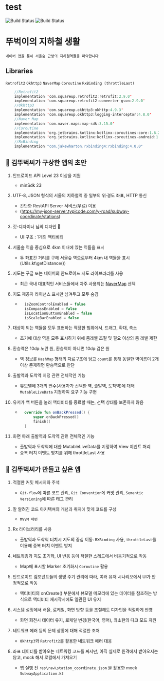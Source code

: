 # test

![Build Status](https://img.shields.io/badge/version-v0.3.0-orange) ![Build Status](https://img.shields.io/badge/I_love-socar-blue)

# 뚜벅이의 지하철 생활
```
네이버 맵을 통해 서울숲 근방의 지하철역들을 파악합니다
```
## Libraries
```Retrofit2``` ```Okhttp3``` ```NaverMap``` ```Coroutine``` ```RxBinding (throttleLast)```
```kotlin
    //Retrofit2
    implementation 'com.squareup.retrofit2:retrofit:2.9.0'
    implementation 'com.squareup.retrofit2:converter-gson:2.9.0'
    //Okhttp3
    implementation 'com.squareup.okhttp3:okhttp:4.9.3'
    implementation 'com.squareup.okhttp3:logging-interceptor:4.8.0'
    //Naver Map
    implementation 'com.naver.maps:map-sdk:3.15.0'
    //Coroutine
    implementation 'org.jetbrains.kotlinx:kotlinx-coroutines-core:1.6.2'
    implementation 'org.jetbrains.kotlinx:kotlinx-coroutines-android:1.6.2'
    //RxBinding
    implementation "com.jakewharton.rxbinding4:rxbinding:4.0.0"
```

## 🧐 김뚜벅씨가 구상한 앱의 초안 

1. 안드로이드 API Level 23 이상을 지원
    - minSdk 23

2. UTF-8, JSON 형식의 서울의 지하철역 중 일부의 위·경도 좌표, HTTP 통신
    - 간단한 RestAPI Server 서비스(무료) 이용
    - (https://my-json-server.typicode.com/y-road/subway-coordinate/stations)

3. 갓-디자이너 님의 디자인 👏
    - UI 구조 : 1개의 액티비티

4. 서울숲 역을 중심으로 4km 이내에 있는 역들을 표시
    - 두 좌표간 거리를 구해 서울숲 역으로부터 4km 내 역들을 표시 (Utils.kt\getDistance())

5. 지도는 구글 또는 네이버의 안드로이드 지도 라이브러리를 사용
    - 최근 국내 대표적인 서비스들에서 자주 사용되는 [NaverMap](https://www.ncloud.com/product/applicationService/maps) 선택

6. 지도 제공자 라이선스 표시만 남겨두고 모두 숨김
    - ```kotlin
        isZoomControlEnabled = false
        isCompassEnabled = false
        isLocationButtonEnabled = false
        isScaleBarEnabled = false
      ```

7. 대상이 되는 역들을 모두 표현하는 적당한 범위에서, 드래그, 확대, 축소
    - 초기에 대상 역을 모두 표시하기 위해 줌레벨 조절 및 필요 이상의 줌 레벨 제한
    
8. 환승역은 10dp 노란 원, 환승역이 아니면 10dp 검은 원
    - 역 정보를 ```HashMap``` 형태의 자료구조에 담고 ```count```를 통해 동일한 역이름이 2개 이상 존재하면 환승역으로 판단
    
9. 출발역과 도착역 지정 관련 전체적인 기능
    - 뷰모델에 3개의 변수(사용자가 선택한 역, 출발역, 도착역)에 대해 ```MutableLiveData``` 지정하여 요구 기능 구현

10. 유저가 백 버튼을 눌러 액티비티를 종료할 때는, 선택 상태를 보존하지 않음
    - ```kotlin
        override fun onBackPressed() {
            super.onBackPressed()
            finish()
        }
      ```

11. 화면 아래 출발역과 도착역 관련 전체적인 기능
    - 출발역과 도착역에 대한 MutableLiveData를 지정하여 View 이벤트 처리
    - 중복 터치 이벤트 방지를 위해 throttleLast 사용
      

## 🏹 김뚜벅씨가 만들고 싶은 앱

1. 적절한 커밋 메시지와 주석
    - ```Git-flow```에 따른 코드 관리, ```Git Convention```에 커밋 관리, ```Semantic Versioning```에 따른 태그 관리

2. 잘 알려진 코드 아키텍쳐의 개념과 취지에 맞게 코드를 구성
    - ```MVVM 패턴```

3. Rx 라이브러리를 사용
    - 출발역과 도착역 터치시 지도의 중심 이동: ```RXBinding``` 사용, ```throttleLast```를 이용해 중복 터치 이벤트 방지

4. 네트워킹과 지도 초기화, UI 반응 등이 적절한 스레드에서 비동기적으로 작동
    - Map에 표시할 Marker 초기화시 ```Coroutine``` 활용

5. 안드로이드 컴포넌트들의 생명 주기 관리에 따라, 여러 유저 시나리오에서 UI가 안정적으로 작동
    - 액티비티의 onCreate() 부분에서 뷰모델 메모리에 있는 데이터를 참조하는 방식으로 액티비티 재시작시에도 일관된 UI 유지

6. 시스템 설정에서 배율, 로케일, 화면 방향 등을 조절해도 디자인을 적절하게 반영
    - 화면 회전시 데이터 유지, 로케일 변경(한국어, 영어), 최소한의 다크 모드 지원

7. 네트워크 에러 등의 문제 상황에 대해 적절한 조처
    - ```Okhttp3```와 ```Retrofit2```를 활용한 네트워크 에러 대응

8. 좌표 데이터를 받아오는 네트워킹 코드를 짜지만, 아직 실제로 원격에서 받아오지는 않고, mock 해서 로컬에서 가져오기
    - 앱 실행 전 ```res\raw\station_coordinate.json``` 을 활용한 mock ```SubwayApplication.kt```
